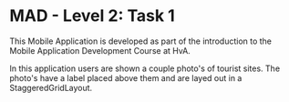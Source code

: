 # MAD - Level 2: Task 1

This Mobile Application is developed as part of the introduction to the Mobile Application Development Course at HvA.

In this application users are shown a couple photo's of tourist sites.
The photo's have a label placed above them and are layed out in a StaggeredGridLayout.
